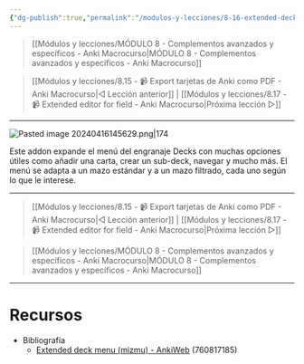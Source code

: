 ```yaml
---
{"dg-publish":true,"permalink":"/modulos-y-lecciones/8-16-extended-deck-menu-mizmu-anki-macrocurso/","noteIcon":"","updated":"2024-05-22T19:50:46.740+02:00"}
---
```



> [[Módulos y lecciones/MÓDULO 8 - Complementos avanzados y específicos - Anki Macrocurso\|MÓDULO 8 - Complementos avanzados y específicos - Anki Macrocurso]]

> [[Módulos y lecciones/8.15 - 📹 Export tarjetas de Anki como PDF - Anki Macrocurso\|◁ Lección anterior]] | [[Módulos y lecciones/8.17 - 📹 Extended editor for field - Anki Macrocurso\|Próxima lección ▷]]

---

![Pasted image 20240416145629.png|174](/img/user/ANEXOS/Pasted%20image%2020240416145629.png)

Este addon expande el menú del engranaje Decks con muchas opciones útiles como añadir una carta, crear un sub-deck, navegar y mucho más. El menú se adapta a un mazo estándar y a un mazo filtrado, cada uno según lo que le interese.

---

> [[Módulos y lecciones/8.15 - 📹 Export tarjetas de Anki como PDF - Anki Macrocurso\|◁ Lección anterior]] | [[Módulos y lecciones/8.17 - 📹 Extended editor for field - Anki Macrocurso\|Próxima lección ▷]]

> [[Módulos y lecciones/MÓDULO 8 - Complementos avanzados y específicos - Anki Macrocurso\|MÓDULO 8 - Complementos avanzados y específicos - Anki Macrocurso]]

---

# Recursos
- Bibliografía
	- [Extended deck menu (mizmu) - AnkiWeb](https://ankiweb.net/shared/info/760817185) (760817185)